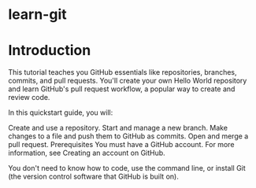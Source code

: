 # learn-git
# Introduction
This tutorial teaches you GitHub essentials like repositories, branches, commits, and pull requests. You'll create your own Hello World repository and learn GitHub's pull request workflow, a popular way to create and review code.

In this quickstart guide, you will:

Create and use a repository.
Start and manage a new branch.
Make changes to a file and push them to GitHub as commits.
Open and merge a pull request.
Prerequisites
You must have a GitHub account. For more information, see Creating an account on GitHub.

You don't need to know how to code, use the command line, or install Git (the version control software that GitHub is built on).
